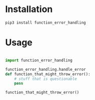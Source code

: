 # Installation

`pip3 install function_error_handling`

# Usage

```python

import function_error_handling

function_error_handling.handle_error
def function_that_might_throw_error():
    # stuff that is questionable
    pass

function_that_might_throw_error()
```
